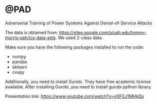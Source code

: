 # @PAD
Adverserial Training of Power Systems Against Denial-of-Service Attacks

The data is obtained from:
https://sites.google.com/a/uah.edu/tommy-morris-uah/ics-data-sets.
We used 2-class data.

Make sure you have the following packages installed to run the code:
- numpy
- pandas
- sklearn
- cvxpy


Additionally, you need to install Gurobi. They have free academic license available.
After installing Gurobi, you need to install gurobi python library.

Presentation link: https://www.youtube.com/watch?v=yGFGJ1MHkQs
